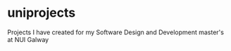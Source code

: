 uniprojects
===========

Projects I have created for my Software Design and Development master's at NUI Galway
